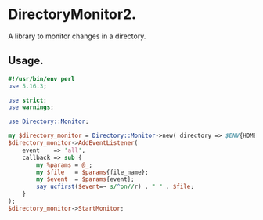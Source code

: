 # DirectoryMonitor2.
A library to monitor changes in a directory.
## Usage.
```perl
#!/usr/bin/env perl
use 5.16.3;

use strict;
use warnings;

use Directory::Monitor;

my $directory_monitor = Directory::Monitor->new( directory => $ENV{HOME}.'/ahora' );
$directory_monitor->AddEventListener(
    event    => 'all',
    callback => sub {
        my %params = @_;
        my $file   = $params{file_name};
        my $event  = $params{event};
        say ucfirst($event=~ s/^on//r) . " " . $file;
    }
);
$directory_monitor->StartMonitor;
```
